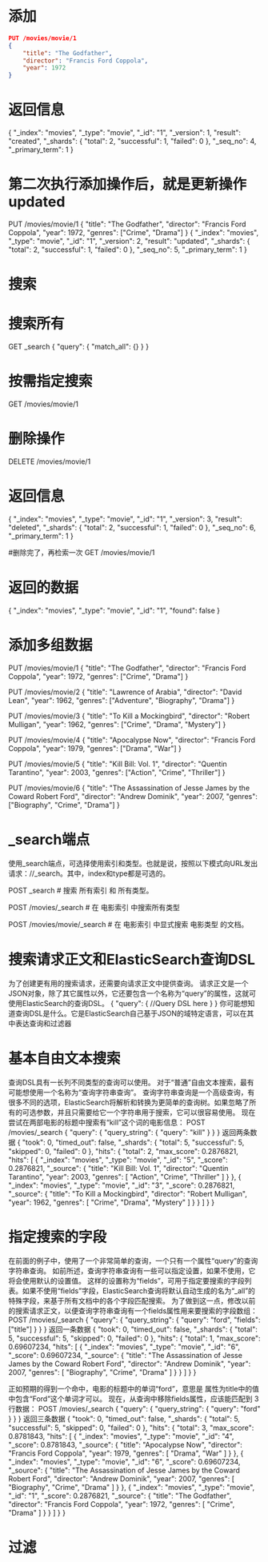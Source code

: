 
# 添加
```json
PUT /movies/movie/1
{
    "title": "The Godfather",
    "director": "Francis Ford Coppola",
    "year": 1972
}
```

# 返回信息
{
  "_index": "movies",
  "_type": "movie",
  "_id": "1",
  "_version": 1,
  "result": "created",
  "_shards": {
    "total": 2,
    "successful": 1,
    "failed": 0
  },
  "_seq_no": 4,
  "_primary_term": 1
}

# 第二次执行添加操作后，就是更新操作updated
PUT /movies/movie/1
{
    "title": "The Godfather",
    "director": "Francis Ford Coppola",
    "year": 1972,
    "genres": ["Crime", "Drama"]
}
{
  "_index": "movies",
  "_type": "movie",
  "_id": "1",
  "_version": 2,
  "result": "updated",
  "_shards": {
    "total": 2,
    "successful": 1,
    "failed": 0
  },
  "_seq_no": 5,
  "_primary_term": 1
}


# 搜索
# 搜索所有
GET _search
{
  "query": {
    "match_all": {}
  }
}
# 按需指定搜索
GET /movies/movie/1



# 删除操作
DELETE /movies/movie/1
# 返回信息
{
  "_index": "movies",
  "_type": "movie",
  "_id": "1",
  "_version": 3,
  "result": "deleted",
  "_shards": {
    "total": 2,
    "successful": 1,
    "failed": 0
  },
  "_seq_no": 6,
  "_primary_term": 1
}

#删除完了，再检索一次
GET /movies/movie/1
# 返回的数据
{
  "_index": "movies",
  "_type": "movie",
  "_id": "1",
  "found": false
}








# 添加多组数据
PUT /movies/movie/1
{
    "title": "The Godfather",
    "director": "Francis Ford Coppola",
    "year": 1972,
    "genres": ["Crime", "Drama"]
}



PUT /movies/movie/2
{
    "title": "Lawrence of Arabia",
    "director": "David Lean",
    "year": 1962,
    "genres": ["Adventure", "Biography", "Drama"]
}

PUT /movies/movie/3
{
    "title": "To Kill a Mockingbird",
    "director": "Robert Mulligan",
    "year": 1962,
    "genres": ["Crime", "Drama", "Mystery"]
}

PUT /movies/movie/4
{
    "title": "Apocalypse Now",
    "director": "Francis Ford Coppola",
    "year": 1979,
    "genres": ["Drama", "War"]
}

PUT /movies/movie/5
{
    "title": "Kill Bill: Vol. 1",
    "director": "Quentin Tarantino",
    "year": 2003,
    "genres": ["Action", "Crime", "Thriller"]
}

PUT /movies/movie/6
{
    "title": "The Assassination of Jesse James by the Coward Robert Ford",
    "director": "Andrew Dominik",
    "year": 2007,
    "genres": ["Biography", "Crime", "Drama"]
}



# _search端点
使用_search端点，可选择使用索引和类型。也就是说，按照以下模式向URL发出请求：<index>/<type>/_search。其中，index和type都是可选的。

POST _search   # 搜索 所有索引 和 所有类型。

POST /movies/_search # 在 电影索引 中搜索所有类型

POST /movies/movie/_search # 在 电影索引 中显式搜索 电影类型 的文档。

# 搜索请求正文和ElasticSearch查询DSL
为了创建更有用的搜索请求，还需要向请求正文中提供查询。 请求正文是一个JSON对象，除了其它属性以外，它还要包含一个名称为“query”的属性，这就可使用ElasticSearch的查询DSL。
{
    "query": {
        //Query DSL here
    }
}
你可能想知道查询DSL是什么。它是ElasticSearch自己基于JSON的域特定语言，可以在其中表达查询和过滤器


# 基本自由文本搜索
查询DSL具有一长列不同类型的查询可以使用。 对于“普通”自由文本搜索，最有可能想使用一个名称为“查询字符串查询”。
查询字符串查询是一个高级查询，有很多不同的选项，ElasticSearch将解析和转换为更简单的查询树。如果忽略了所有的可选参数，并且只需要给它一个字符串用于搜索，它可以很容易使用。
现在尝试在两部电影的标题中搜索有“kill”这个词的电影信息：
POST /movies/_search
{
    "query": {
        "query_string": {
            "query": "kill"
        }
    }
}
返回两条数据
{
  "took": 0,
  "timed_out": false,
  "_shards": {
    "total": 5,
    "successful": 5,
    "skipped": 0,
    "failed": 0
  },
  "hits": {
    "total": 2,
    "max_score": 0.2876821,
    "hits": [
      {
        "_index": "movies",
        "_type": "movie",
        "_id": "5",
        "_score": 0.2876821,
        "_source": {
          "title": "Kill Bill: Vol. 1",
          "director": "Quentin Tarantino",
          "year": 2003,
          "genres": [
            "Action",
            "Crime",
            "Thriller"
          ]
        }
      },
      {
        "_index": "movies",
        "_type": "movie",
        "_id": "3",
        "_score": 0.2876821,
        "_source": {
          "title": "To Kill a Mockingbird",
          "director": "Robert Mulligan",
          "year": 1962,
          "genres": [
            "Crime",
            "Drama",
            "Mystery"
          ]
        }
      }
    ]
  }
}



# 指定搜索的字段
在前面的例子中，使用了一个非常简单的查询，一个只有一个属性“query”的查询字符串查询。 如前所述，查询字符串查询有一些可以指定设置，如果不使用，它将会使用默认的设置值。
这样的设置称为“fields”，可用于指定要搜索的字段列表。如果不使用“fields”字段，ElasticSearch查询将默认自动生成的名为“_all”的特殊字段，来基于所有文档中的各个字段匹配搜索。
为了做到这一点，修改以前的搜索请求正文，以便查询字符串查询有一个fields属性用来要搜索的字段数组：
POST /movies/_search
{
    "query": {
        "query_string": {
            "query": "ford",
            "fields": ["title"]
        }
    }
}
返回一条数据
{
  "took": 0,
  "timed_out": false,
  "_shards": {
    "total": 5,
    "successful": 5,
    "skipped": 0,
    "failed": 0
  },
  "hits": {
    "total": 1,
    "max_score": 0.69607234,
    "hits": [
      {
        "_index": "movies",
        "_type": "movie",
        "_id": "6",
        "_score": 0.69607234,
        "_source": {
          "title": "The Assassination of Jesse James by the Coward Robert Ford",
          "director": "Andrew Dominik",
          "year": 2007,
          "genres": [
            "Biography",
            "Crime",
            "Drama"
          ]
        }
      }
    ]
  }
}

正如预期的得到一个命中，电影的标题中的单词“ford”，意思是 属性为title中的值中包含“Ford”这个单词才可以。
现在，从查询中移除fields属性，应该能匹配到 3 行数据：
POST /movies/_search
{
    "query": {
        "query_string": {
            "query": "ford"
        }
    }
}
返回三条数据
{
  "took": 0,
  "timed_out": false,
  "_shards": {
    "total": 5,
    "successful": 5,
    "skipped": 0,
    "failed": 0
  },
  "hits": {
    "total": 3,
    "max_score": 0.8781843,
    "hits": [
      {
        "_index": "movies",
        "_type": "movie",
        "_id": "4",
        "_score": 0.8781843,
        "_source": {
          "title": "Apocalypse Now",
          "director": "Francis Ford Coppola",
          "year": 1979,
          "genres": [
            "Drama",
            "War"
          ]
        }
      },
      {
        "_index": "movies",
        "_type": "movie",
        "_id": "6",
        "_score": 0.69607234,
        "_source": {
          "title": "The Assassination of Jesse James by the Coward Robert Ford",
          "director": "Andrew Dominik",
          "year": 2007,
          "genres": [
            "Biography",
            "Crime",
            "Drama"
          ]
        }
      },
      {
        "_index": "movies",
        "_type": "movie",
        "_id": "1",
        "_score": 0.2876821,
        "_source": {
          "title": "The Godfather",
          "director": "Francis Ford Coppola",
          "year": 1972,
          "genres": [
            "Crime",
            "Drama"
          ]
        }
      }
    ]
  }
}

# 过滤















